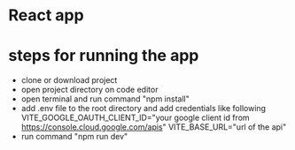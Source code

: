# React app
# steps for running the app
- clone or download project
- open project directory on code editor
- open terminal and run command "npm install"
- add .env file to the root directory and add credentials like following
VITE_GOOGLE_OAUTH_CLIENT_ID="your google client id from https://console.cloud.google.com/apis"
VITE_BASE_URL="url of the api"
- run command "npm run dev"
